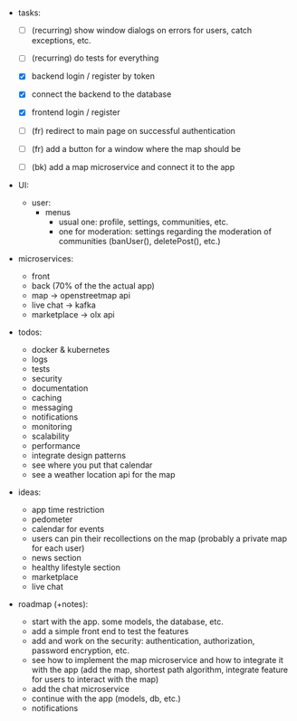 # 
#
#



- tasks:
	- [ ] (recurring) show window dialogs on errors for users, catch exceptions, etc.
	- [ ] (recurring) do tests for everything
	- [x] backend login / register by token
	- [x] connect the backend to the database
	- [x] frontend login / register
	- [ ] (fr) redirect to main page on successful authentication
	- [ ] (fr) add a button for a window where the map should be
	- [ ] (bk) add a map microservice and connect it to the app
	


- UI:
	- user:
		- menus
			- usual one: profile, settings, communities, etc.
			- one for moderation: settings regarding the moderation of communities (banUser(), deletePost(), etc.)



- microservices: 
	- front
	- back (70% of the the actual app)
	- map -> openstreetmap api
	- live chat -> kafka
	- marketplace -> olx api



- todos:
	- docker & kubernetes
	- logs
	- tests
	- security
	- documentation
	- caching
	- messaging
	- notifications
	- monitoring
	- scalability
	- performance
	- integrate design patterns
	- see where you put that calendar
	- see a weather location api for the map



- ideas:
	- app time restriction
	- pedometer
	- calendar for events
	- users can pin their recollections on the map (probably a private map for each user)
	- news section
	- healthy lifestyle section
	- marketplace
	- live chat



- roadmap (+notes):
	- start with the app. some models, the database, etc.
	- add a simple front end to test the features
	- add and work on the security: authentication, authorization, password encryption, etc.
	- see how to implement the map microservice and how to integrate it with the app (add the map, shortest path algorithm, integrate feature for users to interact with the map)
	- add the chat microservice
	- continue with the app (models, db, etc.)
	- notifications